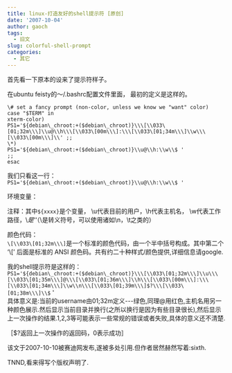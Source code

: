 ```yaml
---
title: linux-打造友好的shell提示符 [原创]
date: '2007-10-04'
author: gaoch
tags:
  - 旧文
slug: colorful-shell-prompt
categories:
  - 其它
---
```


首先看一下原本的设来了提示符样子。  
  
在ubuntu feisty的～/.bashrc配置文件里面， 最初的定义是这样的。  

```shell
\# set a fancy prompt (non-color, unless we know we "want" color)  
case "$TERM" in  
xterm-color)  
PS1='${debian\_chroot:+($debian\_chroot)}\\\[\\033\[01;32m\\\]\\u@\\h\\\[\\033\[00m\\\]:\\\[\\033\[01;34m\\\]\\w\\\[\\033\[00m\\\]\\' ;;  
\*)  
PS1='${debian\_chroot:+($debian\_chroot)}\\u@\\h:\\w\\$ '  
;;  
esac  
```
  
我们只看这一行：  
`PS1='${debian\_chroot:+($debian\_chroot)}\\u@\\h:\\w\\$ '`

环境变量：  

注释：其中`${xxxx}`是个变量， \\u代表目前的用户，\\h代表主机名，
\\w代表工作路径，\\$是‘$‘（\\是转义符号，可以使用诸如\\n，\\t之类的）  
  
颜色代码：  
`\[\\033\[01;32m\\\]`是一个标准的颜色代码，由一个半中括号构成。其中第二个 ‘\\[’ 后面是标准的 ANSI 颜色码。共有约二十种样式/颜色提供,详细信息请google.  
  
我的shell提示符是这样的：  
`PS1='${debian\_chroot:+($debian\_chroot)}\\\[\\033\[01;32m\\\]\\u\\\[\\033\[01;35m\\\]@\\\[\\033\[01;36m\\\]\\h\\\[\\033\[00m\\\]:\\\[\\033\[01;34m\\\]\\w\\n\\\[\\033\[01;39m\\\]$?\\\[\\033\[01;38m\\\]\\$`
'  
具体意义是:当前的username由01;32m定义---绿色,同理@用红色,主机名用另一种颜色展示.然后显示当前目录并换行(之所以换行是因为有些目录很长),然后显示上一次操作的结果.1,2,3等可能表示一些常规的错误或者失败,具体的意义还不清楚.  

［$?返回上一次操作的返回码，0表示成功］  

该文于2007-10-10被赛迪网发布,遂被多处引用.但作者居然赫然写着:sixth.

TNND,看来得写个版权声明了.  
